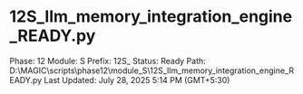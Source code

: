# 12S_llm_memory_integration_engine_READY.py

Phase: 12
Module: S
Prefix: 12S_
Status: Ready
Path: D:\MAGIC\scripts\phase12\module_S\12S_llm_memory_integration_engine_READY.py
Last Updated: July 28, 2025 5:14 PM (GMT+5:30)
